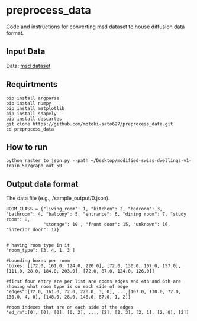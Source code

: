 # preprocess_data


Code and instructions for converting msd dataset to house diffusion data format. 


 

Input Data
------
Data: [msd dataset](https://www.kaggle.com/datasets/caspervanengelenburg/modified-swiss-dwellings) 
<br/>
 
Requirtments
------
   
```
pip install argparse
pip install numpy
pip install matplotlib
pip install shapely
pip install descartes
git clone https://github.com/motoki-sato627/preprocess_data.git
cd preprocess_data

```

How to run
------
  
```python raster_to_json.py --path ~/Desktop/modified-swiss-dwellings-v1-train_50/graph_out_50```

Output data format
------

The data file (e.g., /sample_output/0.json).

```
ROOM_CLASS = {"living_room": 1, "kitchen": 2, "bedroom": 3, "bathroom": 4, "balcony": 5, "entrance": 6, "dining room": 7, "study room": 8,
              "storage": 10 , "front door": 15, "unknown": 16, "interior_door": 17}
              
              
# having room type in it
"room_type": [3, 4, 1, 3 ]

#bounding boxes per room        
"boxes: [[72.0, 161.0, 124.0, 220.0], [72.0, 130.0, 107.0, 157.0], [111.0, 28.0, 184.0, 203.0], [72.0, 87.0, 124.0, 126.0]] 

#first four entry are per list are rooms edges and 4th and 6th are showing what room type is on each side of edge 
"edges":[72.0, 161.0, 72.0, 220.0, 3, 0], ...,[107.0, 130.0, 72.0, 130.0, 4, 0], [148.0, 28.0, 148.0, 87.0, 1, 2]] 

#room indexes that are on each side of the edges
"ed_rm":[0], [0], [0], [0, 2], ..., [2], [2, 3], [2, 1], [2, 0], [2]] 
```
